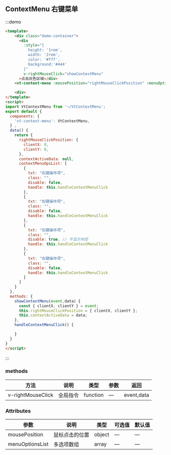 
## ContextMenu 右键菜单

:::demo

```html
<template>
    <div class="demo-container">
      <div
        :style="{
          height: '1rem',
          width: '2rem',
          color: '#fff',
          background:'#444'
        }"
        v-rightMouseClick="showContextMenu"
      >点击灰色区域</div>
    <vt-context-menu :mousePosition="rightMouseClickPosition" :menuOptionsList="contextMenuOpsList"><vt-context-menu>

    <div>
</template>
<script>
import VtContextMenu from '~/VtContextMenu';
export default {
  components: {
    'vt-context-menu': VtContextMenu,
  } ,
  data() {
    return {
      rightMouseClickPosition: {
        clientX: 0,
        clientY: 0,
      },
      contextActiveData: null,
      contextMenuOpsList: [
        {
          txt: "右键操作项",
          class: "",
          disable: false,
          handle: this.handleContextMenuClick
        },
        {
          txt: "右键操作项",
          class: "",
          disable: false,
          handle: this.handleContextMenuClick
        },
        {
          txt: "右键操作项",
          class: "",
          disable: true, // 不显示布控
          handle: this.handleContextMenuClick
        },
        {
          txt: "右键操作项",
          class: "",
          disable: false,
          handle: this.handleContextMenuClick
        }
      ]
    }
  },
  methods: {
    showContextMenu(event,data) {
      const { clientX, clientY } = event;
      this.rightMouseClickPosition = { clientX, clientY };
      this.contextActiveData = data;
    },
    handleContextMenuClick() {

    }
  }
}
</script>
```

:::


### methods
| 方法           | 说明             | 类型   | 参数 | 返回 |
| -------------   | ---------------- | ------ | ------ | -------- |
| v-rightMouseClick | 全局指令         | function | —    | event,data |



### Attributes

| 参数           | 说明             | 类型   | 可选值 | 默认值 |
| -------------   | ---------------- | ------ | ------ | -------- |
| mousePosition  | 鼠标点击的位置      | object | —    | —    |
| menuOptionsList  | 多选项数组      | array | —    | —    |


